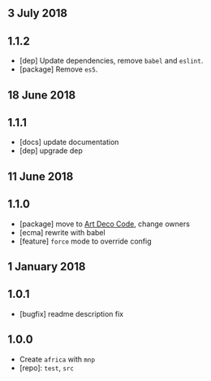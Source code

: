## 3 July 2018

## 1.1.2

- [dep] Update dependencies, remove `babel` and `eslint`.
- [package] Remove `es5`.

## 18 June 2018

## 1.1.1

- [docs] update documentation
- [dep] upgrade dep

## 11 June 2018

## 1.1.0

- [package] move to [Art Deco Code](https://artdeco.bz), change owners
- [ecma] rewrite with babel
- [feature] `force` mode to override config

## 1 January 2018

## 1.0.1

- [bugfix] readme description fix

## 1.0.0

- Create `africa` with `mnp`
- [repo]: `test`, `src`
